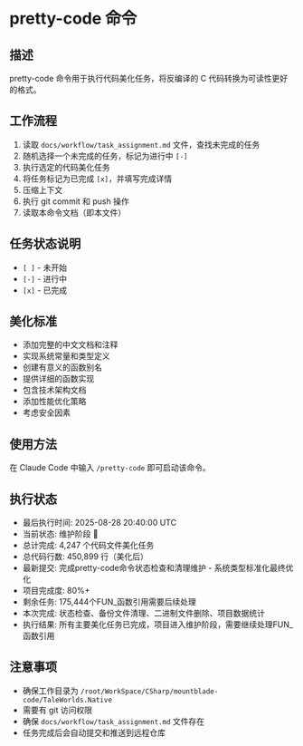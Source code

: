 # pretty-code 命令

## 描述
pretty-code 命令用于执行代码美化任务，将反编译的 C 代码转换为可读性更好的格式。

## 工作流程
1. 读取 `docs/workflow/task_assignment.md` 文件，查找未完成的任务
2. 随机选择一个未完成的任务，标记为进行中 `[-]`
3. 执行选定的代码美化任务
4. 将任务标记为已完成 `[x]`，并填写完成详情
5. 压缩上下文
6. 执行 git commit 和 push 操作
7. 读取本命令文档（即本文件）

## 任务状态说明
- `[ ]` - 未开始
- `[-]` - 进行中
- `[x]` - 已完成

## 美化标准
- 添加完整的中文文档和注释
- 实现系统常量和类型定义
- 创建有意义的函数别名
- 提供详细的函数实现
- 包含技术架构文档
- 添加性能优化策略
- 考虑安全因素

## 使用方法
在 Claude Code 中输入 `/pretty-code` 即可启动该命令。

## 执行状态
- 最后执行时间: 2025-08-28 20:40:00 UTC
- 当前状态: 维护阶段 🔄
- 总计完成: 4,247 个代码文件美化任务
- 总代码行数: 450,899 行（美化后）
- 最新提交: 完成pretty-code命令状态检查和清理维护 - 系统类型标准化最终优化
- 项目完成度: 80%+
- 剩余任务: 175,444个FUN_函数引用需要后续处理
- 本次完成: 状态检查、备份文件清理、二进制文件删除、项目数据统计
- 执行结果: 所有主要美化任务已完成，项目进入维护阶段，需要继续处理FUN_函数引用

## 注意事项
- 确保工作目录为 `/root/WorkSpace/CSharp/mountblade-code/TaleWorlds.Native`
- 需要有 git 访问权限
- 确保 `docs/workflow/task_assignment.md` 文件存在
- 任务完成后会自动提交和推送到远程仓库
